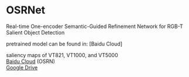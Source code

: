 # OSRNet
Real-time One-encoder Semantic-Guided Refinement Network for RGB-T Salient Object Detection

pretrained model can be found in: 
[Baidu Cloud]

saliency maps of VT821, VT1000, and VT5000  
[Baidu Cloud](https://pan.baidu.com/s/1tUgYRQaCSMIuGzknKI3Ajw)   (OSRN)  
[Google Drive](https://drive.google.com/file/d/1Q9S1_ULBmM9MgvuFPy_kF1EY3AsDpurG/view?usp=sharing)
